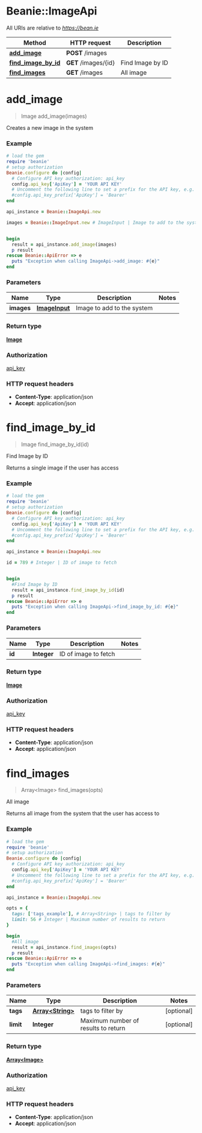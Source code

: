 # Beanie::ImageApi

All URIs are relative to *https://bean.ie*

Method | HTTP request | Description
------------- | ------------- | -------------
[**add_image**](ImageApi.md#add_image) | **POST** /images | 
[**find_image_by_id**](ImageApi.md#find_image_by_id) | **GET** /images/{id} | Find Image by ID
[**find_images**](ImageApi.md#find_images) | **GET** /images | All image


# **add_image**
> Image add_image(images)



Creates a new image in the system

### Example
```ruby
# load the gem
require 'beanie'
# setup authorization
Beanie.configure do |config|
  # Configure API key authorization: api_key
  config.api_key['ApiKey'] = 'YOUR API KEY'
  # Uncomment the following line to set a prefix for the API key, e.g. 'Bearer' (defaults to nil)
  #config.api_key_prefix['ApiKey'] = 'Bearer'
end

api_instance = Beanie::ImageApi.new

images = Beanie::ImageInput.new # ImageInput | Image to add to the system


begin
  result = api_instance.add_image(images)
  p result
rescue Beanie::ApiError => e
  puts "Exception when calling ImageApi->add_image: #{e}"
end
```

### Parameters

Name | Type | Description  | Notes
------------- | ------------- | ------------- | -------------
 **images** | [**ImageInput**](ImageInput.md)| Image to add to the system | 

### Return type

[**Image**](Image.md)

### Authorization

[api_key](../README.md#api_key)

### HTTP request headers

 - **Content-Type**: application/json
 - **Accept**: application/json



# **find_image_by_id**
> Image find_image_by_id(id)

Find Image by ID

Returns a single image if the user has access

### Example
```ruby
# load the gem
require 'beanie'
# setup authorization
Beanie.configure do |config|
  # Configure API key authorization: api_key
  config.api_key['ApiKey'] = 'YOUR API KEY'
  # Uncomment the following line to set a prefix for the API key, e.g. 'Bearer' (defaults to nil)
  #config.api_key_prefix['ApiKey'] = 'Bearer'
end

api_instance = Beanie::ImageApi.new

id = 789 # Integer | ID of image to fetch


begin
  #Find Image by ID
  result = api_instance.find_image_by_id(id)
  p result
rescue Beanie::ApiError => e
  puts "Exception when calling ImageApi->find_image_by_id: #{e}"
end
```

### Parameters

Name | Type | Description  | Notes
------------- | ------------- | ------------- | -------------
 **id** | **Integer**| ID of image to fetch | 

### Return type

[**Image**](Image.md)

### Authorization

[api_key](../README.md#api_key)

### HTTP request headers

 - **Content-Type**: application/json
 - **Accept**: application/json



# **find_images**
> Array&lt;Image&gt; find_images(opts)

All image

Returns all image from the system that the user has access to

### Example
```ruby
# load the gem
require 'beanie'
# setup authorization
Beanie.configure do |config|
  # Configure API key authorization: api_key
  config.api_key['ApiKey'] = 'YOUR API KEY'
  # Uncomment the following line to set a prefix for the API key, e.g. 'Bearer' (defaults to nil)
  #config.api_key_prefix['ApiKey'] = 'Bearer'
end

api_instance = Beanie::ImageApi.new

opts = { 
  tags: ['tags_example'], # Array<String> | tags to filter by
  limit: 56 # Integer | Maximum number of results to return
}

begin
  #All image
  result = api_instance.find_images(opts)
  p result
rescue Beanie::ApiError => e
  puts "Exception when calling ImageApi->find_images: #{e}"
end
```

### Parameters

Name | Type | Description  | Notes
------------- | ------------- | ------------- | -------------
 **tags** | [**Array&lt;String&gt;**](String.md)| tags to filter by | [optional] 
 **limit** | **Integer**| Maximum number of results to return | [optional] 

### Return type

[**Array&lt;Image&gt;**](Image.md)

### Authorization

[api_key](../README.md#api_key)

### HTTP request headers

 - **Content-Type**: application/json
 - **Accept**: application/json



